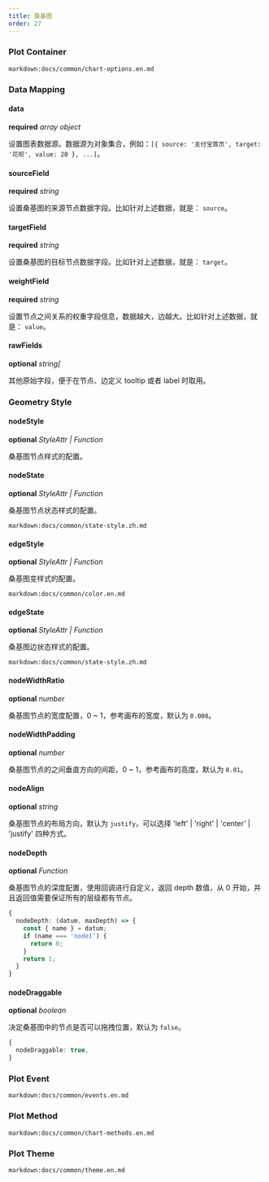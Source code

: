 ```yaml
---
title: 桑基图
order: 27
---
```


### Plot Container

`markdown:docs/common/chart-options.en.md`

### Data Mapping

#### data

<description>**required** _array object_</description>

设置图表数据源。数据源为对象集合，例如：`[{ source: '支付宝首页', target: '花呗', value: 20 }, ...]`。

#### sourceField

<description>**required** _string_</description>

设置桑基图的来源节点数据字段。比如针对上述数据，就是： `source`。

#### targetField

<description>**required** _string_</description>

设置桑基图的目标节点数据字段。比如针对上述数据，就是： `target`。

#### weightField

<description>**required** _string_</description>

设置节点之间关系的权重字段信息，数据越大，边越大。比如针对上述数据，就是： `value`。

#### rawFields

<description>**optional** _string[_</description>

其他原始字段，便于在节点、边定义 tooltip 或者 label 时取用。

<playground path="relation-plots/sankey/demo/draggable.ts" rid="sankey-raw-fields"></playground>

### Geometry Style

#### nodeStyle

<description>**optional** _StyleAttr | Function_</description>

桑基图节点样式的配置。

#### nodeState

<description>**optional** _StyleAttr | Function_</description>

桑基图节点状态样式的配置。

`markdown:docs/common/state-style.zh.md`

#### edgeStyle

<description>**optional** _StyleAttr | Function_</description>

桑基图变样式的配置。

`markdown:docs/common/color.en.md`

#### edgeState

<description>**optional** _StyleAttr | Function_</description>

桑基图边状态样式的配置。

`markdown:docs/common/state-style.zh.md`

#### nodeWidthRatio

<description>**optional** _number_</description>

桑基图节点的宽度配置，0 ~ 1，参考画布的宽度，默认为 `0.008`。

#### nodeWidthPadding

<description>**optional** _number_</description>

桑基图节点的之间垂直方向的间距，0 ~ 1，参考画布的高度，默认为 `0.01`。

#### nodeAlign

<description>**optional** _string_</description>

桑基图节点的布局方向，默认为 `justify`，可以选择 'left' | 'right' | 'center' | 'justify' 四种方式。

#### nodeDepth

<description>**optional** _Function_</description>

桑基图节点的深度配置，使用回调进行自定义，返回 depth 数值，从 0 开始，并且返回值需要保证所有的层级都有节点。

```ts
{
  nodeDepth: (datum, maxDepth) => {
    const { name } = datum;
    if (name === 'node1') {
      return 0;
    }
    return 1;
  }
}
```

#### nodeDraggable

<description>**optional** _boolean_</description>

决定桑基图中的节点是否可以拖拽位置，默认为 `false`。

```ts
{
  nodeDraggable: true,
}
```

### Plot Event

`markdown:docs/common/events.en.md`

### Plot Method

`markdown:docs/common/chart-methods.en.md`

### Plot Theme

`markdown:docs/common/theme.en.md`
